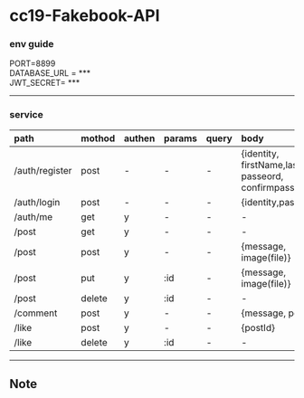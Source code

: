 cc19-Fakebook-API
===
### env guide
PORT=8899  
DATABASE_URL = ***  
JWT_SECRET= ***

---
### service
|path|mothod|authen|params|query|body|
|:---|:---|:---|:---|:---|:---|
|/auth/register|post|-|-|-|{identity, firstName,lastName, passeord, confirmpassword}
|/auth/login|post|-|-|-| {identity,password}
|/auth/me|get|y|-|-|-|
|/post|get|y|-|-|-|
|/post|post|y|-|-|{message, image(file)}
|/post|put|y|:id|-|{message, image(file)}
|/post|delete|y|:id|-|-
|/comment|post|y|-|-|{message, postId} 
|/like|post|y|-|-|{postId}
|/like|delete|y|:id|-|-
---
## Note